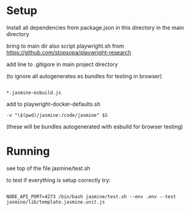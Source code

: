 # Setup

Install all dependencies from package.json in this directory in the main directory

bring to main dir also script playwright.sh from https://github.com/stopsopa/playwright-research

add line to .gitigore in main project directory

(to ignore all autogenerates es bundles for testing in browser)

```

*.jasmine-esbuild.js

```

add to playwright-docker-defaults.sh

```
-v "\$(pwd)/jasmine:/code/jasmine" $S
```

(these will be bundles autogenerated with esbuild for browser testing)

# Running

see top of the file jasmine/test.sh

to test if everything is setup correctly try:

```

NODE_API_PORT=4273 /bin/bash jasmine/test.sh --env .env --test jasmine/lib/template.jasmine.unit.js

```
